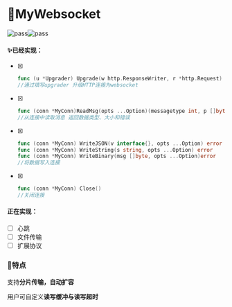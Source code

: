 # 🎉MyWebsocket

![pass](https://img.shields.io/badge/building-pass-green)![pass](https://img.shields.io/badge/checks-pass-green)

#### ✨**已经实现：**

- [x] ```go
  func (u *Upgrader) Upgrade(w http.ResponseWriter, r *http.Request) (conn *MyConn, err error)
  //通过填写upgrader 升级HTTP连接为websocket
  ```

- [x] ```go
  func (conn *MyConn)ReadMsg(opts ...Option)(messagetype int, p []byte, err error)
  //从连接中读取消息 返回数据类型、大小和错误
  ```

- [x] ```go
  func (conn *MyConn) WriteJSON(v interface{}, opts ...Option) error
  func (conn *MyConn) WriteString(s string, opts ...Option) error
  func (conn *MyConn) WriteBinary(msg []byte, opts ...Option)error
  //将数据写入连接
  ```

- [x] ```go
  func (conn *MyConn) Close()
  //关闭连接
  ```

#### 正在实现：

- [ ] 心跳
- [ ] 文件传输
- [ ] 扩展协议

### 🎁特点

支持**分片传输，自动扩容**

用户可自定义**读写缓冲与读写超时**

